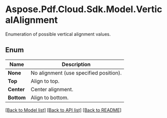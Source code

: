 # Aspose.Pdf.Cloud.Sdk.Model.VerticalAlignment
Enumeration of possible vertical alignment values.

## Enum

 Name | Description
------------ | ------------
**None** | No alignment (use specified position).
**Top** | Align to top.
**Center** | Center alignment.
**Bottom** | Align to bottom.


[[Back to Model list]](../README.md#documentation-for-models) [[Back to API list]](../README.md#documentation-for-api-endpoints) [[Back to README]](../README.md)


